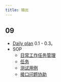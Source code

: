 ```yaml
---
title: 输出
---
```


## 09
* [Daily plan](../daily-plan/change-log.md) 0.1 - 0.3。
* SOP
  * [日常工作任务管理](../sop/content/work/task-management.md)
  * [任务](../sop/content/work/task.md)
  * [测试用例](../sop/content/work/test-case.md)
  * [接口问题协助](../sop/content/work/help-wanted-api.md)